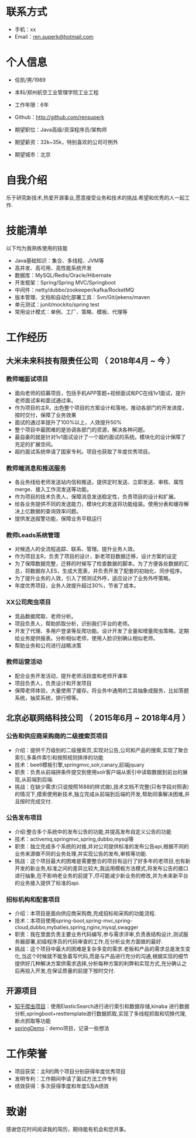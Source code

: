 
# 联系方式
- 手机：xx
- Email：ren.superk@hotmail.com

# 个人信息
- 任凯/男/1989
- 本科/郑州航空工业管理学院工业工程
- 工作年限：6年
- Github：http://github.com/rensuperk

- 期望职位：Java高级/资深程序员/架构师
- 期望薪资：32k~35k，特别喜欢的公司可例外
- 期望城市：北京
# 自我介绍
乐于研究新技术,热爱开源事业,愿意接受业务和技术的挑战.希望和优秀的人一起工作.

# 技能清单
以下均为我熟练使用的技能
- Java基础知识：集合、多线程、JVM等
- 高并发、高可用、高性能系统开发
- 数据库：MySQL/Redis/Oracle/Hibernate
- 开发框架：Spring/Spring MVC/Springboot
- 中间件：netty/dubbo/zookeeper/kafka/RocketMQ
- 版本管理、文档和自动化部署工具：Svn/Git/jekens/maven
- 单元测试：junit/mockito/spring test
- 常用设计模式：单例、工厂、策略、模板、代理等

# 工作经历
## 大米未来科技有限责任公司 （ 2018年4月 ~ 今 ）
### 教师端面试项目
- 面向老师的招募项目，包括手机APP答题+视频面试和PC在线1v1面试，提升老师面试率和面试通过率。
- 作为项目的主R，出色整个项目的方案设计和落地，推动各部门的开发进度，按时交付，保障了业务效果
- 面试的通过率提升了100%以上，人效提升50%
- 整个项目中最困难的是协调各部门的资源，解决各种问题。
- 最自豪的就是针对1v1面试设计了一个超约面试的系统。模块化的设计保障了充足的扩展空间。
- 超约面试系统申请了国家专利。项目也获取了年度优秀项目。
### 教师端消息和推送服务
- 各业务线给老师发送站内信和推送，提供定时发送、立即发送、审核、属性merge、接入工作流发送等功能。
- 作为项目的技术负责人，保障消息发送稳定性，负责项目的设计和扩展。
- 给各业务提供不同的发送能力，模块化的发送将功能组装。使用分表和缓存解决上亿数据的查询效率问题。
- 提供发送报警功能，保障业务平稳运行
### 教师Leads系统管理
- 对候选人的全流程追踪、联系、管理。提升业务人效。
- 作为项目主R，负责了项目的设计，新老项目数据迁移，设计方案的设定
- 为了保障数据完整，迁移的时候写了检查数据的脚本。为了方便各处数据的汇总，将数据存入ES，生成大宽表，并负责开发了配套的初始化、同步程序。
- 为了提升业务的人效，引入了预测试外呼，适应设计了业务外呼策略。
- 年度优秀项目，业务人效提升超过30%，节省了成本。
### XX公司爬虫项目
- 竞品数据爬取、老师分析。
- 项目负责人，帮助抓取分析，识别我们平台的老师。
- 开发了代理、多用户登录等反爬功能。设计开发了全量和增量爬虫策略。定期给业务提供报表。分析相似老师，使用人脸识别确认相似老师。
- 帮助业务和公司进行战略决策
### 教师运营活动
- 配合业务开发活动，提升老师活跃度和老师开课率
- 项目负责人，负责设计和开发项目
- 保障老师体验，大量使用了缓存。将业务中通用的工具抽象成服务，比如答题系统，抽奖系统，排行榜等。

## 北京必联网络科技公司 （ 2015年6月 ~ 2018年4月 ）

### 公告和供应商采购商的二级搜索页项目
- 介绍：提供千万级别的二级搜索页,实现对公告,公司和产品的搜索,实现了聚合索引,多条件索引和按照规则排序的功能
- 技术：beetl模板引擎,springmvc,solr,canary,前端jquary
- 职责：负责从前端拼条件提交到使用solr客户端从索引中读取数据到前台的展现,从前端到后端.
- 挑战：在缺少需求(只说按照1688的样式做),技术文档不完整(只有字段对照表)的情况下,摸索使用新技术,独立完成从前端到后端的开发,帮助同事解决困难,并且按时完成交付.
### 公告发布项目
- 介绍:整合多个系统中的发布公告的功能,并提高发布自定义公告的功能
- 技术：activemq,springmvc,spring,dubbo,mysql等
- 职责：独立完成多个系统的对接,并对公司提供标准的发布公告api,根据不同的业务来源做不同的业务处理,并实现公告的发布,审核等功能.
- 挑战：这个项目最大的困难是需要整合的项目有运行了好多年的老项目,也有新开发的新业务,标准之间的差异比较大,我运用模板方法模式,将发布公告的接口进行抽象,在不影响老业务的前提下,尽可能减少新业务的修改,并为未来新平台的业务接入提供了标准的api.
### 招标机构和配套项目
- 介绍：本项目是面向供应商采购商,完成招标和采购的功能流程.
- 技术：本项目使用spring-boot,spring-mvc,spring-cloud,dubbo,mybaties,spring,nginx,mysql,swagger
- 职责：我在里面负责主要业务代码编写,参与需求评审,负责表结构设计,测试服务器部署,初级程序员的代码审查的工作,在分析业务方面做的最好.
- 挑战：这个项目中最大的困难是复杂多变的需求.老板和产品的需求总是发生变化,当这个时候就不能急着写代码,而是与产品进行充分的沟通,根据实现的细节提供好几种解决方案供需求选择,分析每种方案的利弊和实现方式,充分确认之后再投入开发,在保证质量的前提下按时交付.
## 开源项目
- [知乎爬虫项目](http://github.com/yourname/projectname)：使用ElasticSearch进行进行索引和数据存储,kinaba 进行数据分析,springboot+resttemplate进行数据抓取,实现了多线程抓取和切换代理,断点抓取等功能
- [springDemo](https://github.com/rensuperk/ssmdemon)：demo项目，记录一些想法
# 工作荣誉
-  项目获奖：主R的两个项目分别获得年度优秀项目
-  发明专利：工作期间申请了面试方法工作专利
-  绩效获得：多次获得季度和年度S及A绩效
# 致谢
感谢您花时间阅读我的简历，期待能有机会和您共事。
    
